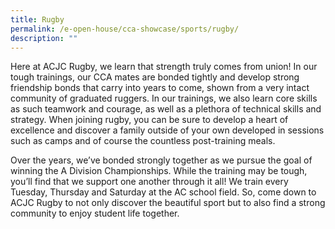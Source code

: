 ```yaml
---
title: Rugby
permalink: /e-open-house/cca-showcase/sports/rugby/
description: ""
---
```

Here at ACJC Rugby, we learn that strength truly comes from union! In our tough trainings, our CCA mates are bonded tightly and develop strong friendship bonds that carry into years to come, shown from a very intact community of graduated ruggers. In our trainings, we also learn core skills as such teamwork and courage, as well as a plethora of technical skills and strategy. When joining rugby, you can be sure to develop a heart of excellence and discover a family outside of your own developed in sessions such as camps and of course the countless post-training meals.

  

Over the years, we’ve bonded strongly together as we pursue the goal of winning the A Division Championships. While the training may be tough, you’ll find that we support one another through it all! We train every Tuesday, Thursday and Saturday at the AC school field. So, come down to ACJC Rugby to not only discover the beautiful sport but to also find a strong community to enjoy student life together.